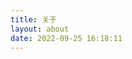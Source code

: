 ```yaml
---
title: 关于
layout: about
date: 2022-09-25 16:18:11
---
```

<ul id="my-works"></ul>
<script type="text/javascript">
    fetch('https://orcid.org/oauth/token', {method: 'POST', headers: {'Accept': 'application/json'}, body: 'client_id=APP-IDJJBU9NWR0GRYNH&client_secret=2764167f-6953-4d73-a9e5-8de46f78f7d6&scope=/read-public&grant_type=client_credentials'}).then(auth_res => auth_res.json()).then(auth_info => {
        fetch('https://api.orcid.org/v3.0/0000-0002-4025-6874/works', {headers: {'Accept': `application/vnd.orcid+xml\nAuthorization type and Access token: ${auth_info.token_type} ${auth_info.access_token}`}}).then(works_res => works_res.json()).then(works => console.log(works));
    });
</script>